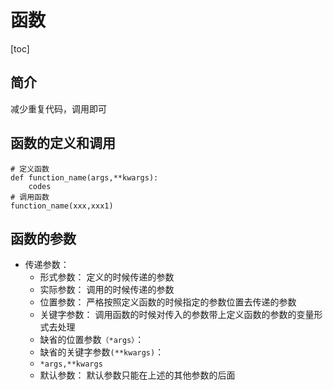 # 函数
[toc]
## 简介
减少重复代码，调用即可
## 函数的定义和调用
```
# 定义函数
def function_name(args,**kwargs):
	codes
# 调用函数
function_name(xxx,xxx1)
```
## 函数的参数
- 传递参数：
	- 形式参数： 定义的时候传递的参数
	- 实际参数： 调用的时候传递的参数
	- 位置参数： 严格按照定义函数的时候指定的参数位置去传递的参数
	- 关键字参数： 调用函数的时候对传入的参数带上定义函数的参数的变量形式去处理
	- 缺省的位置参数`（*args）`：
	- 缺省的关键字参数`(**kwargs)`：
	- `*args,**kwargs`
	- 默认参数： 默认参数只能在上述的其他参数的后面

